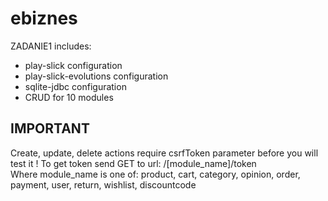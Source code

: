 # ebiznes

ZADANIE1 includes: <br />

- play-slick configuration <br />
- play-slick-evolutions configuration <br />
- sqlite-jdbc configuration <br />
- CRUD for 10 modules <br />

## IMPORTANT

Create, update, delete actions require csrfToken parameter before you will test it ! 
To get token send GET to url: /[module_name]/token <br />
Where module_name is one of: product, cart, category, opinion, order, payment, user, return, wishlist, discountcode <br />

